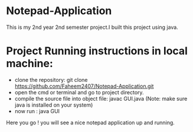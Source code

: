 # Notepad-Application
This is my 2nd year 2nd semester project.I built this project using java.

# Project Running instructions in local machine:
- clone the repository: git clone https://github.com/Faheem2407/Notepad-Application.git
- open the cmd or terminal and go to project directory.
- compile the source file into object file: javac GUI.java (Note: make sure java is installed on your system)
- now run : java GUI

Here you go ! you will see a nice notepad application up and running.
